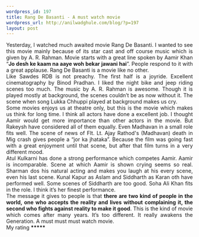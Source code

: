 ```yaml
--- 
wordpress_id: 197
title: Rang De Basanti - A must watch movie
wordpress_url: http://anilwadghule.com/blog/?p=197
layout: post
---
```

<p class="MsoNormal" style="margin: 0in 0in 0pt;" align="justify">Yesterday, I watched much awaited movie Rang De Basanti. I wanted to see this movie mainly because of its star cast and off course music which is given by A. R. Rahman. Movie starts with a great line spoken by Aamir Khan “<strong>Jo desh ke kaam na aaye woh bekar jawani hai</strong>”. People respond to it with a great applause. Rang De Basanti is a movie like no other.<br />Like Sawdes RDB is not preachy. The first half is a joyride. Excellent cinematography by Binod Pradhan. I liked the night bike and jeep riding scenes too much. The music by A. R. Rahman is awesome. Though it is played mostly at background, the scenes couldn’t be as now without it. The scene when song Lukka Chhuppi played at background makes us cry.<br />Some movies enjoys us at theatre only, but this is the movie which makes us think for long time. I think all actors have done a excellent job. I thought Aamir would get more importance than other actors in the movie. But Rakeysh have considered all of them equally. Even Madhavan in a small role fits well. The scene of news of Flt. Lt. Ajay Rathod's (Madhavan) death in Mig crash gives people a “jor ka jhataka”. Because the film was going fast with a great enjoyment until that scene, but after that film turns in a very different mood.<br />Atul Kulkarni has done a strong performance which competes Aamir. Aamir is incomparable. Scene at which Aamir is shown crying seems so real. Sharman dos his natural acting and makes you laugh at his every scene, even his last scene. Kunal Kapur as Aslam and Siddharth as Karan oth have performed well. Some scenes of Siddharth are too good. Soha Ali Khan fits in the role. I think it’s her finest performance.<br />The message it gives to people is that <strong>there are two kind of people in the world, one who accepts the reality and lives without complaining it, the second who fights against reality to make it good</strong>. This is the kind of movie which comes after many years. It’s too different. It really awakens the Generation. A must must must watch movie.<br />My rating <strong>*****</strong></p>

